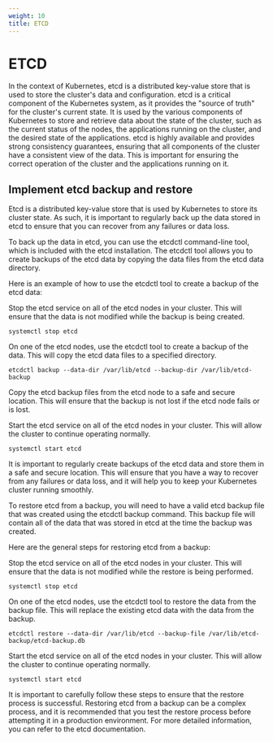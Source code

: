 ```yaml
---
weight: 10
title: ETCD
---
```


# ETCD

In the context of Kubernetes, etcd is a distributed key-value store that is used to store the cluster's data and configuration. etcd is a critical component of the Kubernetes system, as it provides the "source of truth" for the cluster's current state. It is used by the various components of Kubernetes to store and retrieve data about the state of the cluster, such as the current status of the nodes, the applications running on the cluster, and the desired state of the applications. etcd is highly available and provides strong consistency guarantees, ensuring that all components of the cluster have a consistent view of the data. This is important for ensuring the correct operation of the cluster and the applications running on it.

## Implement etcd backup and restore

Etcd is a distributed key-value store that is used by Kubernetes to store its cluster state. As such, it is important to regularly back up the data stored in etcd to ensure that you can recover from any failures or data loss.

To back up the data in etcd, you can use the etcdctl command-line tool, which is included with the etcd installation. The etcdctl tool allows you to create backups of the etcd data by copying the data files from the etcd data directory.

Here is an example of how to use the etcdctl tool to create a backup of the etcd data:

Stop the etcd service on all of the etcd nodes in your cluster. This will ensure that the data is not modified while the backup is being created.

```
systemctl stop etcd
```

On one of the etcd nodes, use the etcdctl tool to create a backup of the data. This will copy the etcd data files to a specified directory.

```
etcdctl backup --data-dir /var/lib/etcd --backup-dir /var/lib/etcd-backup
```

Copy the etcd backup files from the etcd node to a safe and secure location. This will ensure that the backup is not lost if the etcd node fails or is lost.

Start the etcd service on all of the etcd nodes in your cluster. This will allow the cluster to continue operating normally.

```
systemctl start etcd
```

It is important to regularly create backups of the etcd data and store them in a safe and secure location. This will ensure that you have a way to recover from any failures or data loss, and it will help you to keep your Kubernetes cluster running smoothly.

To restore etcd from a backup, you will need to have a valid etcd backup file that was created using the etcdctl backup command. This backup file will contain all of the data that was stored in etcd at the time the backup was created.

Here are the general steps for restoring etcd from a backup:

Stop the etcd service on all of the etcd nodes in your cluster. This will ensure that the data is not modified while the restore is being performed.

```
systemctl stop etcd
```

On one of the etcd nodes, use the etcdctl tool to restore the data from the backup file. This will replace the existing etcd data with the data from the backup.

```
etcdctl restore --data-dir /var/lib/etcd --backup-file /var/lib/etcd-backup/etcd-backup.db
```

Start the etcd service on all of the etcd nodes in your cluster. This will allow the cluster to continue operating normally.

```
systemctl start etcd
```

It is important to carefully follow these steps to ensure that the restore process is successful. Restoring etcd from a backup can be a complex process, and it is recommended that you test the restore process before attempting it in a production environment. For more detailed information, you can refer to the etcd documentation.
